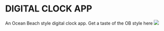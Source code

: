 # DIGITAL CLOCK APP
An Ocean Beach style digital clock app.
Get a taste of the OB style here
<img src= "https://i.imgur.com/VC8jjYM.png">
